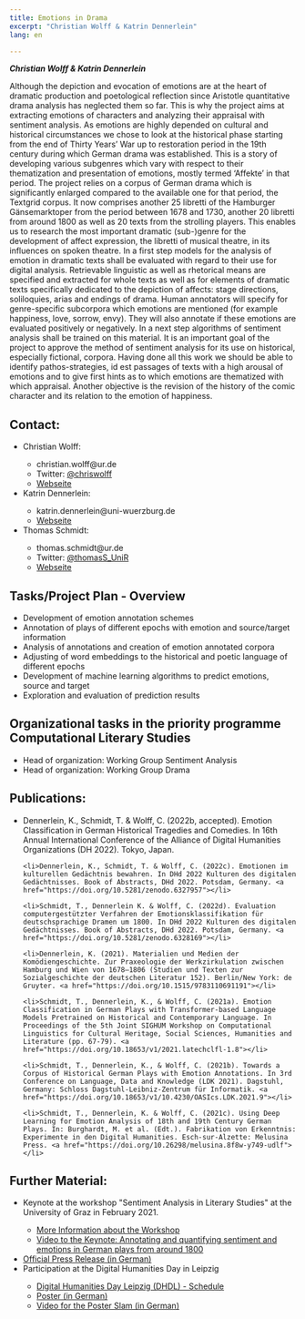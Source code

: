 ```yaml
---
title: Emotions in Drama
excerpt: "Christian Wolff & Katrin Dennerlein"
lang: en

---
```


***Christian Wolff & Katrin Dennerlein***

Although the depiction and evocation of emotions are at the heart of dramatic production and poetological reflection since Aristotle quantitative drama analysis has neglected them so far. This is why the project aims at extracting emotions of characters and analyzing their appraisal with sentiment analysis. As emotions are highly depended on cultural and historical circumstances we chose to look at the historical phase starting from the  end of Thirty Years’ War up to restoration period in the 19th century during which German drama was established. This is a story of developing various subgenres which vary with respect to their thematization and presentation of emotions, mostly termed ‘Affekte’ in that period. The project relies on a corpus of German drama which is significantly enlarged compared to the available one for that period, the Textgrid corpus. It now comprises another 25 libretti of the Hamburger Gänsemarktoper from the period between 1678 and 1730, another 20 libretti from around 1800 as well as 20 texts from the strolling players. This enables us to research the most important dramatic (sub-)genre for the development of affect expression, the libretti of musical theatre, in its influences on spoken theatre.
In a first step models for the analysis of emotion in dramatic texts shall be evaluated with regard to their use for digital analysis. Retrievable linguistic as well as rhetorical means are specified and extracted for whole texts as well as for elements of dramatic texts specifically dedicated to the depiction of affects: stage directions, soliloquies, arias and endings of drama. Human annotators will specify for genre-specific subcorpora which emotions are mentioned (for example happiness, love, sorrow, envy). They will also annotate if these emotions are evaluated positively or negatively. In a next step algorithms of sentiment analysis shall be trained on this material. It is an important goal of the project to approve the method of sentiment analysis for its use on historical, especially fictional, corpora.
Having done all this work we should be able to identify pathos-strategies, id est passages of texts with a high arousal of emotions and to give first hints as to which emotions are thematized with which appraisal. Another objective is the revision of the history of the comic character and its relation to the emotion of happiness.

<h2>Contact:</h2>
<ul>
  <li>Christian Wolff:</li>
  <ul>
      <li>christian.wolff@ur.de</li>
      <li>Twitter: <a href="https://twitter.com/chriswolff">@chriswolff</a></li>
      <li><a href="https://www.uni-regensburg.de/sprache-literatur-kultur/medieninformatik/sekretariat-team/christian-wolff/">Webseite</a></li>
  </ul>
  <li>Katrin Dennerlein:</li>
    <ul>
      <li>katrin.dennerlein@uni-wuerzburg.de</li>
      <li><a href="https://www.germanistik.uni-wuerzburg.de/lehrstuehle/computerphilologie/mitarbeiter/dennerlein/">Webseite</a></li>
  </ul>
  <li>Thomas Schmidt:</li>
    <ul>
      <li>thomas.schmidt@ur.de</li>
      <li>Twitter: <a href="https://twitter.com/thomasS_UniR">@thomasS_UniR</a></li>
      <li><a href="https://www.uni-regensburg.de/sprache-literatur-kultur/medieninformatik/sekretariat-team/thomas-schmidt/index.html">Webseite</a></li>
    </ul>
  </ul>
  
<h2>Tasks/Project Plan - Overview</h2>
<ul>
  <li>Development of emotion annotation schemes</li>
  <li>Annotation of plays of different epochs with emotion and source/target information</li>
  <li>Analysis of annotations and creation of emotion annotated corpora</li>
  <li>Adjusting of word embeddings to the historical and poetic language of different epochs</li>
  <li>Development of machine learning algorithms to predict emotions, source and target</li>
  <li>Exploration and evaluation of prediction results</li>
</ul>

<h2>Organizational tasks in the  priority programme Computational Literary Studies</h2>
  <ul>
    <li>Head of organization: Working Group Sentiment Analysis</li>
    <li>Head of organization: Working Group Drama</li>
  </ul>
  
<h2>Publications:</h2>
  <ul>
    <li>Dennerlein, K., Schmidt, T. & Wolff, C. (2022b, accepted). Emotion Classification in German Historical Tragedies and Comedies. In 16th Annual International     Conference of the Alliance of Digital Humanities Organizations (DH 2022). Tokyo, Japan.</li>

    <li>Dennerlein, K., Schmidt, T. & Wolff, C. (2022c). Emotionen im kulturellen Gedächtnis bewahren. In DHd 2022 Kulturen des digitalen Gedächtnisses. Book of Abstracts, DHd 2022. Potsdam, Germany. <a href="https://doi.org/10.5281/zenodo.6327957"></li>

    <li>Schmidt, T., Dennerlein K. & Wolff, C. (2022d). Evaluation computergestützter Verfahren der Emotionsklassifikation für deutschsprachige Dramen um 1800. In DHd 2022 Kulturen des digitalen Gedächtnisses. Book of Abstracts, DHd 2022. Potsdam, Germany. <a href="https://doi.org/10.5281/zenodo.6328169"></li>

    <li>Dennerlein, K. (2021). Materialien und Medien der Komödiengeschichte. Zur Praxeologie der Werkzirkulation zwischen Hamburg und Wien von 1678–1806 (Studien und Texten zur Sozialgeschichte der deutschen Literatur 152). Berlin/New York: de Gruyter. <a href="https://doi.org/10.1515/9783110691191"></li>

    <li>Schmidt, T., Dennerlein, K., & Wolff, C. (2021a). Emotion Classification in German Plays with Transformer-based Language Models Pretrained on Historical and Contemporary Language. In Proceedings of the 5th Joint SIGHUM Workshop on Computational Linguistics for Cultural Heritage, Social Sciences, Humanities and Literature (pp. 67-79). <a href="https://doi.org/10.18653/v1/2021.latechclfl-1.8"></li>

    <li>Schmidt, T., Dennerlein, K., & Wolff, C. (2021b). Towards a Corpus of Historical German Plays with Emotion Annotations. In 3rd Conference on Language, Data and Knowledge (LDK 2021). Dagstuhl, Germany: Schloss Dagstuhl-Leibniz-Zentrum für Informatik. <a href="https://doi.org/10.18653/v1/10.4230/OASIcs.LDK.2021.9"></li>

    <li>Schmidt, T., Dennerlein, K. & Wolff, C. (2021c). Using Deep Learning for Emotion Analysis of 18th and 19th Century German Plays. In: Burghardt, M. et al. (Edt.). Fabrikation von Erkenntnis: Experimente in den Digital Humanities. Esch-sur-Alzette: Melusina Press. <a href="https://doi.org/10.26298/melusina.8f8w-y749-udlf"></li>  
  </ul>

<h2>Further Material:</h2>

<ul>
  <li>Keynote at the workshop "Sentiment Analysis in Literary Studies" at the University of Graz in February 2021.</li>
  <ul>
    <li><a href="https://informationsmodellierung.uni-graz.at/de/institut/veranstaltungen/sentiment-analysis-in-literary-studies-2021/">More Information about the Workshop</a></li>
    <li><a href="https://youtu.be/WvJ8BvaSJCw">Video to the Keynote: Annotating and quantifying sentiment and emotions in German plays from around 1800</a></li>
  </ul>
  <li><a href="https://www.uni-wuerzburg.de/fileadmin/uniwue/Presse/EinBLICK/2020/PDFs/ar202023.pdf">Official Press Release (in German)</a></li>
  <li>Participation at the Digital Humanities Day in Leipzig</li>
    <ul>
      <li><a href="https://fdhl.info/dhdl-2020/">Digital Humanities Day Leipzig (DHDL) - Schedule</a></li>
      <li><a href="https://fdhl.info/wp-content/uploads/2020/12/Poster_DINA4.pdf">Poster (in German)</a></li>
      <li><a href="https://youtu.be/9DdybUzN92E">Video for the Poster Slam (in German)</a></li>
  </ul>
  
 </ul>
